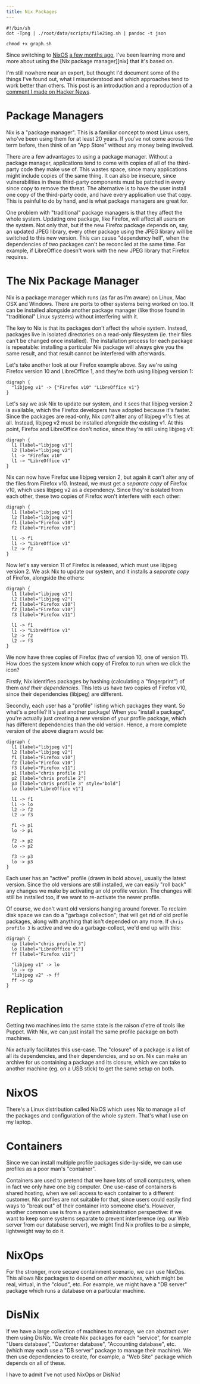 ```yaml
---
title: Nix Packages
---
```


```{pipe="tee graph.sh > /dev/null"}
#!/bin/sh
dot -Tpng | ./root/data/scripts/file2img.sh | pandoc -t json
```

```{pipe="sh > /dev/null"}
chmod +x graph.sh
```

Since switching to [NixOS][nixos] [a few months ago][nixpost], I've been learning more and more about using the [Nix package manager][nix] that it's based on.

I'm still nowhere near an expert, but thought I'd document some of the things I've found out, what I misunderstood and which approaches tend to work better than others. This post is an introduction and a reproduction of a [comment I made on Hacker News][hackernews].

# Package Managers #

Nix is a "package manager". This is a familiar concept to most Linux users, who've been using them for at least 20 years. If you've not come across the term before, then think of an "App Store" without any money being involved.

There are a few advantages to using a package manager. Without a package manager, applications tend to come with copies of all of the third-party code they make use of. This wastes space, since many applications might include copies of the same thing. It can also be insecure, since vulnerabilities in these third-party components must be patched in every since copy to remove the threat. The alternative is to have the user install one copy of the third-party code, and have every application use that copy. This is painful to do by hand, and is what package managers are great for.

One problem with "traditional" package managers is that they affect the whole system. Updating one package, like Firefox, will affect all users on the system. Not only that, but if the new Firefox package depends on, say, an updated JPEG library, every other package using the JPEG library will be switched to this new version. This can cause "dependency hell", when the dependencies of two packages can't be reconciled at the same time. For example, if LibreOffice doesn't work with the new JPEG library that Firefox requires.

# The Nix Package Manager #

Nix is a package manager which runs (as far as I'm aware) on Linux, Mac OSX and Windows. There are ports to other systems being worked on too. It can be installed alongside another package manager (like those found in "traditional" Linux systems) without interfering with it.

The key to Nix is that its packages don't affect the whole system. Instead, packages live in isolated directories on a read-only filesystem (ie. their files can't be changed once installed). The installation process for each package is repeatable: installing a particular Nix package will always give you the same result, and that result cannot be interfered with afterwards.

Let's take another look at our Firefox example above. Say we're using Firefox version 10 and LibreOffice 1, and they're both using libjpeg version 1:

```{.unwrap pipe="./graph.sh"}
digraph {
  "libjpeg v1" -> {"Firefox v10" "LibreOffice v1"}
}
```

Let's say we ask Nix to update our system, and it sees that libjpeg version 2 is available, which the Firefox developers have adopted because it's faster. Since the packages are read-only, Nix *can't* alter any of libjpeg v1's files at all. Instead, libjpeg v2 must be installed *alongside* the existing v1. At this point, Firefox and LibreOffice don't notice, since they're still using libjpeg v1:

```{.unwrap pipe="./graph.sh"}
digraph {
  l1 [label="libjpeg v1"]
  l2 [label="libjpeg v2"]
  l1 -> "Firefox v10"
  l1 -> "LibreOffice v1"
}
```

Nix can now have Firefox use libjpeg version 2, but again it can't alter any of the files from Firefox v10. Instead, we must get a *separate copy* of Firefox v10, which uses libjpeg v2 as a dependency. Since they're isolated from each other, these two copies of Firefox won't interfere with each other:

```{.unwrap pipe="./graph.sh"}
digraph {
  l1 [label="libjpeg v1"]
  l2 [label="libjpeg v2"]
  f1 [label="Firefox v10"]
  f2 [label="Firefox v10"]

  l1 -> f1
  l1 -> "LibreOffice v1"
  l2 -> f2
}
```

Now let's say version 11 of Firefox is released, which must use libjpeg version 2. We ask Nix to update our system, and it installs a *separate copy* of Firefox, alongside the others:

```{.unwrap pipe="./graph.sh"}
digraph {
  l1 [label="libjpeg v1"]
  l2 [label="libjpeg v2"]
  f1 [label="Firefox v10"]
  f2 [label="Firefox v10"]
  f3 [label="Firefox v11"]

  l1 -> f1
  l1 -> "LibreOffice v1"
  l2 -> f2
  l2 -> f3
}
```

We now have three copies of Firefox (two of version 10, one of version 11). How does the system know which copy of Firefox to run when we click the icon?

Firstly, Nix identifies packages by hashing (calculating a "fingerprint") of them *and their dependencies*. This lets us have two copies of Firefox v10, since their dependencies (libjpeg) are different.

Secondly, each user has a "profile" listing which packages they want. So what's a profile? It's just another package! When you "install a package", you're actually just creating a new version of your profile package, which has different dependencies than the old version. Hence, a more complete version of the above diagram would be:

```{.unwrap pipe="./graph.sh"}
digraph {
  l1 [label="libjpeg v1"]
  l2 [label="libjpeg v2"]
  f1 [label="Firefox v10"]
  f2 [label="Firefox v10"]
  f3 [label="Firefox v11"]
  p1 [label="chris profile 1"]
  p2 [label="chris profile 2"]
  p3 [label="chris profile 3" style="bold"]
  lo [label="LibreOffice v1"]

  l1 -> f1
  l1 -> lo
  l2 -> f2
  l2 -> f3

  f1 -> p1
  lo -> p1

  f2 -> p2
  lo -> p2

  f3 -> p3
  lo -> p3
}
```

Each user has an "active" profile (drawn in bold above), usually the latest version. Since the old versions are still installed, we can easily "roll back" any changes we make by activating an old profile version. The changes will still be installed too, if we want to re-activate the newer profile.

Of course, we don't want old versions hanging around forever. To reclaim disk space we can do a "garbage collection"; that will get rid of old profile packages, along with anything that isn't depended on any more. If `chris profile 3` is active and we do a garbage-collect, we'd end up with this:

```{.unwrap pipe="./graph.sh"}
digraph {
  cp [label="chris profile 3"]
  lo [label="LibreOffice v1"]
  ff [label="Firefox v11"]

  "libjpeg v1" -> lo
  lo -> cp
  "libjpeg v2" -> ff
  ff -> cp
}
```

# Replication #

Getting two machines into the same state is the raison d'etre of tools like Puppet. With Nix, we can just install the same profile package on both machines.

Nix actually facilitates this use-case. The "closure" of a package is a list of all its dependencies, and their dependencies, and so on. Nix can make an archive for us containing a package and its closure, which we can take to another machine (eg. on a USB stick) to get the same setup on both.

# NixOS #

There's a Linux distribution called NixOS which uses Nix to manage all of the packages and configuration of the whole system. That's what I use on my laptop.

# Containers #

Since we can install multiple profile packages side-by-side, we can use profiles as a poor man's "container".

Containers are used to pretend that we have lots of small computers, when in fact we only have one big computer. One use-case of containers is shared hosting, when we sell access to each container to a different customer. Nix profiles are not suitable for that, since users could easily find ways to "break out" of their container into someone else's. However, another common use is from a system administration perspective: if we want to keep some systems separate to prevent interference (eg. our Web server from our database server), we might find Nix profiles to be a simple, lightweight way to do it.

# NixOps #

For the stronger, more secure containment scenario, we can use NixOps. This allows Nix packages to depend on *other machines*, which might be real, virtual, in the "cloud", etc. For example, we might have a "DB server" package which runs a database on a particular machine.

# DisNix #

If we have a large collection of machines to manage, we can abstract over them using DisNix. We create Nix packages for each "service", for example "Users database", "Customer database", "Accounting database", etc. (which may each use a "DB server" package to manage their machine). We then use dependencies to create, for example, a "Web Site" package which depends on all of these.

I have to admit I've not used NixOps or DisNix!

[nixos]: http://nixos.org
[nixpost]: /blog/2014-07-14-nixos.html
[hackernews]: https://news.ycombinator.com/item?id=8729061
